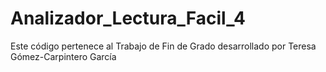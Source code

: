 # Analizador_Lectura_Facil_4
Este código pertenece al Trabajo de Fin de Grado desarrollado por Teresa Gómez-Carpintero García
